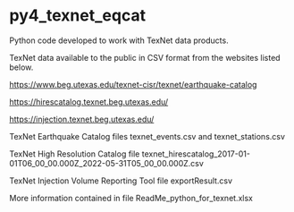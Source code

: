 # py4_texnet_eqcat
Python code developed to work with TexNet data products.

TexNet data available to the public in CSV format from the websites listed below.

https://www.beg.utexas.edu/texnet-cisr/texnet/earthquake-catalog

https://hirescatalog.texnet.beg.utexas.edu/

https://injection.texnet.beg.utexas.edu/

TexNet Earthquake Catalog files texnet_events.csv and texnet_stations.csv

TexNet High Resolution Catalog file texnet_hirescatalog_2017-01-01T06_00_00.000Z_2022-05-31T05_00_00.000Z.csv 

TexNet Injection Volume Reporting Tool file exportResult.csv

More information contained in file ReadMe_python_for_texnet.xlsx
